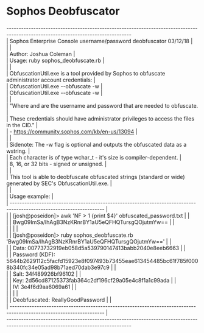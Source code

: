 # Sophos Deobfuscator
 ---------------------------------------------------------------------------------------------------------------------------------  <br />
| Sophos Enterprise Console username/password deobfuscator                                                               03/12/18 | <br />
|                                                                                                                                 | <br />
| Author: Joshua Coleman                                                                                                          | <br />
| Usage:  ruby sophos_deobfuscate.rb <obfuscated>                                                                                 | <br />
|                                                                                                                                 | <br />
| ObfuscationUtil.exe is a tool provided by Sophos to obfuscate administrator account credentials:                                | <br />
|   ObfuscationUtil.exe --obfuscate <USERNAME> -w                                                                                 | <br />
|   ObfuscationUtil.exe --obfuscate <PASSWORD> -w                                                                                 | <br />
|                                                                                                                                 | <br />
|   "Where <USERNAME> and <PASSWORD> are the username and password that are needed to obfuscate.                                  | <br />
|   These credentials should have administrator privileges to access the files in the CID."                                       | <br />
|     - https://community.sophos.com/kb/en-us/13094                                                                               | <br />
|                                                                                                                                 | <br />
|   Sidenote: The -w flag is optional and outputs the obfuscated data as a wstring.                                               | <br />
|             Each character is of type wchar_t - it's size is compiler-dependent.                                                | <br />
|             8, 16, or 32 bits - signed or unsigned.                                                                             | <br />
|                                                                                                                                 | <br />
| This tool is able to deobfuscate obfuscated strings (standard or wide) generated by SEC's ObfuscationUtil.exe.                  | <br />
|                                                                                                                                 | <br />
| Usage example:                                                                                                                  | <br />
|  --------------------------------------------------------------------------------------------------------------------           | <br />
| | [josh@poseidon]> awk 'NF > 1 {print $4}' obfuscated_password.txt                                                   |          | <br />
| |   Bwg09ImSa/lhAgB3NzKRnrBY1aU5eQFHQTursgQOjutmYw==                                                                 |          | <br />
| |                                                                                                                    |          | <br />
| | [josh@poseidon]> ruby sophos_deobfuscate.rb 'Bwg09ImSa/lhAgB3NzKRnrBY1aU5eQFHQTursgQOjutmYw=='                     |          | <br />
| |   Data:           00773732919eb058d5a539790147413babb2040e8eeb6663                                                 |          | <br />
| |   Password (KDF): 5644b2629112c5facfd15923e8f097493b73455eae613454485bc61f785f0008b340fc34e05ad98b71aed70dab3e97c9 |          | <br />
| |   Salt:           34f489926bf96102                                                                                 |          | <br />
| |   Key:            2d56cd87125373fab364c2df196cf29a05e4c8f1a1c99ada                                                 |          | <br />
| |   IV:             3e4f6d9aa6069a61                                                                                 |          | <br />
| |                                                                                                                    |          | <br />
| |   Deobfuscated:   ReallyGoodPassword                                                                               |          | <br />
|  --------------------------------------------------------------------------------------------------------------------           | <br />
 ---------------------------------------------------------------------------------------------------------------------------------  <br />
